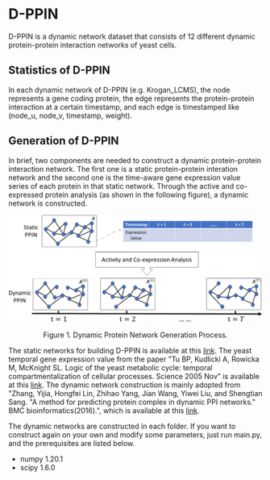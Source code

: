 # D-PPIN
D-PPIN is a dynamic network dataset that consists of 12 different dynamic protein-protein interaction networks of yeast cells.

## Statistics of D-PPIN
In each dynamic network of D-PPIN (e.g. Krogan_LCMS), the node represents a gene coding protein, the edge represents the protein-protein interaction at a certain timestamp, and each edge is timestamped like (node_u, node_v, timestamp, weight).

## Generation of D-PPIN
In brief, two components are needed to construct a dynamic protein-protein interaction network. The first one is a static protein-protein interation network and the second one is the time-aware gene expression value series of each protein in that static network. Through the active and co-expressed protein analysis (as shown in the following figure), a dynamic network is constructed.

![pic](/generation_process.png)
<center>Figure 1. Dynamic Protein Network Generation Process. </center>

The static networks for building D-PPIN is available at this [link](https://www.inetbio.org/yeastnet/downloadnetwork.php).
The yeast temporal gene expression value from the paper "Tu BP, Kudlicki A, Rowicka M, McKnight SL. Logic of the yeast metabolic cycle: temporal compartmentalization of cellular processes. Science 2005 Nov" is available at this [link](https://www.ncbi.nlm.nih.gov/geo/download/?acc=GSE3431).
The dynamic network construction is mainly adopted from "Zhang, Yijia, Hongfei Lin, Zhihao Yang, Jian Wang, Yiwei Liu, and Shengtian Sang. "A method for predicting protein complex in dynamic PPI networks." BMC bioinformatics(2016).", which is available at this [link](https://bmcbioinformatics.biomedcentral.com/articles/10.1186/s12859-016-1101-y).

The dynamic networks are constructed in each folder. If you want to construct again on your own and modify some parameters, just run main.py, and the prerequisites are listed below.
- numpy 1.20.1
- scipy 1.6.0
